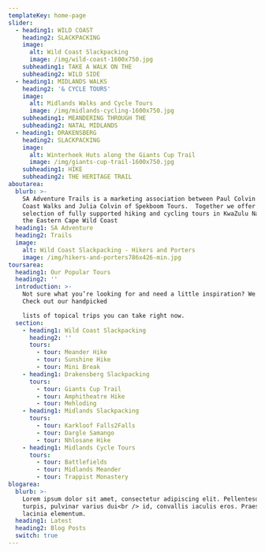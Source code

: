 ```yaml
---
templateKey: home-page
slider:
  - heading1: WILD COAST
    heading2: SLACKPACKING
    image:
      alt: Wild Coast Slackpacking
      image: /img/wild-coast-1600x750.jpg
    subheading1: TAKE A WALK ON THE
    subheading2: WILD SIDE
  - heading1: MIDLANDS WALKS
    heading2: '& CYCLE TOURS'
    image:
      alt: Midlands Walks and Cycle Tours
      image: /img/midlands-cycling-1600x750.jpg
    subheading1: MEANDERING THROUGH THE
    subheading2: NATAL MIDLANDS
  - heading1: DRAKENSBERG
    heading2: SLACKPACKING
    image:
      alt: Winterhoek Huts along the Giants Cup Trail
      image: /img/giants-cup-trail-1600x750.jpg
    subheading1: HIKE
    subheading2: THE HERITAGE TRAIL
aboutarea:
  blurb: >-
    SA Adventure Trails is a marketing association between Paul Colvin of Wild
    Coast Walks and Julia Colvin of Spekboom Tours.  Together we offer the best
    selection of fully supported hiking and cycling tours in KwaZulu Natal and
    the Eastern Cape Wild Coast
  heading1: SA Adventure
  heading2: Trails
  image:
    alt: Wild Coast Slackpacking - Hikers and Porters
    image: /img/hikers-and-porters786x426-min.jpg
toursarea:
  heading1: Our Popular Tours
  heading2: ''
  introduction: >-
    Not sure what you’re looking for and need a little inspiration? We can help.
    Check out our handpicked

    lists of topical trips you can take right now.
  section:
    - heading1: Wild Coast Slackpacking
      heading2: ''
      tours:
        - tour: Meander Hike
        - tour: Sunshine Hike
        - tour: Mini Break
    - heading1: Drakensberg Slackpacking
      tours:
        - tour: Giants Cup Trail
        - tour: Amphitheatre Hike
        - tour: Mehloding
    - heading1: Midlands Slackpacking
      tours:
        - tour: Karkloof Falls2Falls
        - tour: Dargle Samango
        - tour: Nhlosane Hike
    - heading1: Midlands Cycle Tours
      tours:
        - tour: Battlefields
        - tour: Midlands Meander
        - tour: Trappist Monastery
blogarea:
  blurb: >-
    Lorem ipsum dolor sit amet, consectetur adipiscing elit. Pellentesque dolor
    turpis, pulvinar varius dui<br /> id, convallis iaculis eros. Praesent porta
    lacinia elementum.
  heading1: Latest
  heading2: Blog Posts
  switch: true
---
```


